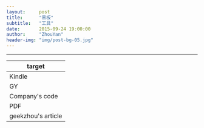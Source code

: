 ```yaml
---
layout:     post
title:      "黑板"
subtitle:   "工具"
date:       2015-09-24 19:00:00
author:     "ZhouYan"
header-img: "img/post-bg-05.jpg"
---
```



***
|target|
|-|
|Kindle|
|GY|
|Company's code|
|PDF|
|geekzhou's article|
